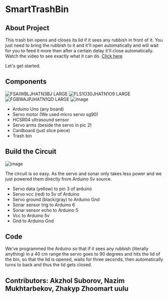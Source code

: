 # SmartTrashBin

## About Project 
This trash bin opens and closes its lid if it sees any rubbish in front of it. You just need to bring the rubbish to it and it'll open automatically and will wait for you to feed it more then after a certain delay it'll close automatically. Watch the video to see exactly what it can do.
[Click here](https://youtube.com/shorts/UzTi7w11_3U?feature=share)

Let's get started.
## Components
![FSAIWBLJHATN3BJ LARGE](https://user-images.githubusercontent.com/73534500/171785855-9dccf8c7-1f58-440c-8a9b-93221e054f66.jpg)
![FLS1O30JHATN1O9 LARGE](https://user-images.githubusercontent.com/73534500/171785845-e61a0f2d-3bb7-46ef-b241-880e9db9626e.jpg)
![FGBWAJPJHATN1QD LARGE](https://user-images.githubusercontent.com/73534500/171785857-09db7941-431e-4b37-a78a-97462b85a4e1.jpg)
![image](https://user-images.githubusercontent.com/73534500/171786467-107b8e20-b316-445c-b734-a78e6cdc1eb3.png)


+ Arduino Uno (any board)
+ Servo motor (We used micro servo sg90)
+ HCSR04 ultrasound sensor
+ Servo arms (beside the servo in pic 2)
+ Cardboard (just slice piece)
+ Trash bin

## Build the Circuit
![image](https://user-images.githubusercontent.com/73534500/171784371-60ba27b5-6621-48d6-866c-3b85e297cfad.png)

The circuit is so easy. As the servo and sonar only takes less power and we just powered them directly from Arduino 5v source.
+ Servo data (yellow) to pin 3 of arduino
+ Servo vcc (red) to 5v of Arduino
+ Servo ground (black/gray) to Arduino Gnd
+ Sonar sensor trig to Arduino 6
+ Sonar sensor echo to Arduino 5
+ Vcc to Arduino 5v
+ Gnd to Arduino Gnd

## Code 
We've programmed the Arduino so that if it sees any rubbish (literally anything) in a 40 cm range the servo goes to 90 degrees and hits the lid of the bin, so that the  lid is opened, waits for three seconds, then automatically turns to back and thus the lid gets closed.

## Contributors: Akzhol Suborov, Nazim Mukhtarbekov, Zhakyp Zhoomart uulu
